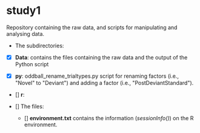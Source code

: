 # study1
Repository containing the raw data, and scripts for manipulating and analysing data. 

-  The subdirectories:

  - [x] **Data**: contains the files containing the raw data and the output of the Python script

  - [x] **py**: oddball_rename_trialtypes.py script for renaming factors (i.e., "Novel" to "Deviant") and adding a factor (i.e.,        "PostDeviantStandard").
  - [] **r**:
  
- [] The files:
  - [] **environment.txt** contains the information (*sessionInfo()*) on the R environment. 
